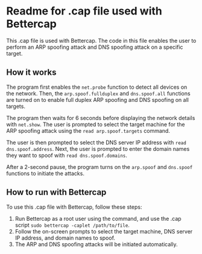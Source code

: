 # Readme for .cap file used with Bettercap

This .cap file is used with Bettercap. The code in this file enables the user to perform an ARP spoofing attack and DNS spoofing attack on a specific target.

## How it works
The program first enables the `net.probe` function to detect all devices on the network. Then, the `arp.spoof.fullduplex` and `dns.spoof.all` functions are turned on to enable full duplex ARP spoofing and DNS spoofing on all targets.

The program then waits for 6 seconds before displaying the network details with `net.show`. The user is prompted to select the target machine for the ARP spoofing attack using the `read arp.spoof.targets` command.

The user is then prompted to select the DNS server IP address with `read dns.spoof.address`. Next, the user is prompted to enter the domain names they want to spoof with `read dns.spoof.domains`.

After a 2-second pause, the program turns on the `arp.spoof` and `dns.spoof` functions to initiate the attacks.

## How to run with Bettercap
To use this .cap file with Bettercap, follow these steps:

1. Run Bettercap as a root user using the command, and use the .cap script `sudo bettercap -caplet /path/to/file`.
2. Follow the on-screen prompts to select the target machine, DNS server IP address, and domain names to spoof.
3. The ARP and DNS spoofing attacks will be initiated automatically.
